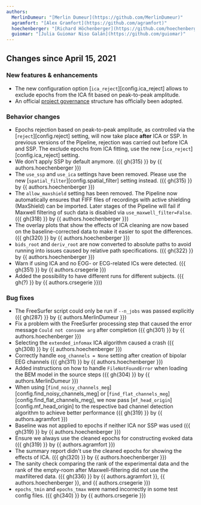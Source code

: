 ```yaml
---
authors:
  MerlinDumeur: "[Merlin Dumeur](https://github.com/MerlinDumeur)"
  agramfort: "[Alex Gramfort](https://github.com/agramfort)"
  hoechenberger: "[Richard Höchenberger](https://github.com/hoechenberger)"
  guiomar: "[Julia Guiomar Niso Galán](https://github.com/guiomar)"
---
```



## Changes since April 15, 2021

### New features & enhancements

- The new configuration option [`ica_reject`][config.ica_reject] allows to
  exclude epochs from the ICA fit based on peak-to-peak amplitude.
- An official [project governance](governance.md) structure has officially
  been adopted.

### Behavior changes

- Epochs rejection based on peak-to-peak amplitude, as controlled via the
  [`reject`][config.reject] setting, will now take place **after** ICA or SSP.
  In previous versions of the Pipeline, rejection was carried out before ICA
  and SSP. The exclude epochs from ICA fitting, use the new
  [`ica_reject`][config.ica_reject] setting.
- We don't apply SSP by default anymore.
  ({{ gh(315) }} by {{ authors.hoechenberger }})
- The `use_ssp` and `use_ica` settings have been removed. Please use the new
  [`spatial_filter`][config.spatial_filter] setting instead.
  ({{ gh(315) }} by {{ authors.hoechenberger }})
- The `allow_maxshield` setting has been removed. The Pipeline now
  automatically ensures that FIFF files of recordings with active
  shielding (MaxShield) can be imported. Later stages of the Pipeline will fail
  if Maxwell filtering of such data is disabled via `use_maxwell_filter=False`.
  ({{ gh(318) }} by {{ authors.hoechenberger }})
- The overlay plots that show the effects of ICA cleaning are now based on the
  baseline-corrected data to make it easier to spot the differences.
  ({{ gh(320) }} by {{ authors.hoechenberger }})
- `bids_root` and `deriv_root` are now converted to absolute paths to avoid
  running into issues caused by relative path specifications.
  ({{ gh(322) }} by {{ authors.hoechenberger }})
- Warn if using ICA and no EOG- or ECG-related ICs were detected.
  ({{ gh(351) }} by {{ authors.crsegerie }})
- Added the possibility to have different runs for different subjects.
  ({{ gh(?) }} by {{ authors.crsegerie }}))

### Bug fixes

- The FreeSurfer script could only be run if `--n_jobs` was passed explicitly
  ({{ gh(287) }} by {{ authors.MerlinDumeur }})
- Fix a problem with the FreeSurfer processing step that caused the error
  message `Could not consume arg` after completion ({{ gh(301) }} by
  {{ authors.hoechenberger }})
- Selecting the `extended_infomax` ICA algorithm caused a crash
  ({{ gh(308) }} by {{ authors.hoechenberger }})
- Correctly handle `eog_channels = None` setting after creation of bipolar EEG
  channels
  ({{ gh(311) }} by {{ authors.hoechenberger }})
- Added instructions on how to handle `FileNotFoundError` when loading the BEM
  model in the source steps ({{ gh(304) }}  by {{ authors.MerlinDumeur }})
- When using [`find_noisy_channels_meg`][config.find_noisy_channels_meg] or
  [`find_flat_channels_meg`][config.find_flat_channels_meg], we now pass [`mf_head_origin`][config.mf_head_origin] to the respective bad channel
  detection algorithm to achieve better performance
  ({{ gh(319) }} by {{ authors.agramfort }})
- Baseline was not applied to epochs if neither ICA nor SSP was used
  ({{ gh(319) }} by {{ authors.hoechenberger }})
- Ensure we always use the cleaned epochs for constructing evoked data
  ({{ gh(319) }} by {{ authors.agramfort }})
- The summary report didn't use the cleaned epochs for showing the effects of
  ICA.
  ({{ gh(320) }} by {{ authors.hoechenberger }})
- The sanity check comparing the rank of the experimental data and the rank of the empty-room after Maxwell-filtering did not use the maxfiltered data.
  ({{ gh(336) }} by {{ authors.agramfort }}, {{ authors.hoechenberger }}, and {{ authors.crsegerie }})
- `epochs_tmin` and `epochs_tmax` were named incorrectly in some test config files.
  ({{ gh(340) }} by {{ authors.crsegerie }})
